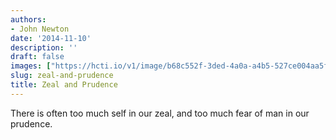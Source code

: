 ```yaml
---
authors:
- John Newton
date: '2014-11-10'
description: ''
draft: false
images: ["https://hcti.io/v1/image/b68c552f-3ded-4a0a-a4b5-527ce004aa5f.png"]
slug: zeal-and-prudence
title: Zeal and Prudence
---
```


There is often too much self in our zeal, and too much fear of man in our prudence.